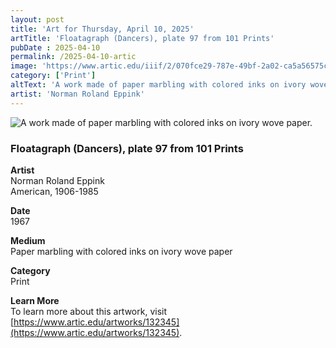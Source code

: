 ```yaml
---
layout: post
title: 'Art for Thursday, April 10, 2025'
artTitle: 'Floatagraph (Dancers), plate 97 from 101 Prints'
pubDate : 2025-04-10
permalink: /2025-04-10-artic
image: 'https://www.artic.edu/iiif/2/070fce29-787e-49bf-2a02-ca5a56575c02/full/1686,/0/default.jpg'
category: ['Print']
altText: 'A work made of paper marbling with colored inks on ivory wove paper.'
artist: 'Norman Roland Eppink'
---
```

 
<img src='https://www.artic.edu/iiif/2/070fce29-787e-49bf-2a02-ca5a56575c02/full/1686,/0/default.jpg' alt='A work made of paper marbling with colored inks on ivory wove paper.' style='border-radius=5px'> 
 
### Floatagraph (Dancers), plate 97 from 101 Prints
 
**Artist**<br>
Norman Roland Eppink<br>American, 1906-1985
 
**Date**<br>
1967
 
**Medium**<br>
Paper marbling with colored inks on ivory wove paper
 
**Category**<br>
Print
 
**Learn More**<br>
To learn more about this artwork, visit [https://www.artic.edu/artworks/132345](https://www.artic.edu/artworks/132345).